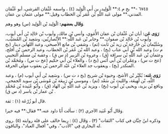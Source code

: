 ٦٧٤٥ -** بخ م ٤:** الْوَلِيد، بن أَبي الْوَلِيد (٤) ، واسمه عُثْمَان القرشي، أبو عُثْمَان المدني،** مولى عَبد اللَّهِ بْن عُمَر بْن الخطاب وقيل:** مولى عثمان بن عفان.

**وَقَال بعضهم:** الْوَلِيد بْن الْوَلِيد (س) وهو وهم.

**رَوَى عَن:** أبان بْن عُثْمَان بْن عفان الأُمَوِي، وأنس بْن مالك، وأيوب بْن خَالِد بْن أَبي أيوب، وأيوب بْن خَالِد بْن صفوان،** وجابر بْن عَبد اللَّهِ:** الأَنْصارِيّين، وسَعِيد بْن المُسَيَّب، وسُلَيْمان بْن خَارِجَة بْن زيد بْن ثابت (تم) ، وشفي بْن ماتع الأصبحي، وعبد اللهابن دينار (بخ م ت) وعبد الله بْن أَبي عتاب (بخ) ، وعبد الله بْن عُمَر بْن الخطاب، وعبد الرحمن بْن أفلح، وعثمان بْن عَبد اللَّهِ بْن سراقة (ق) ، وعروة بْن الزبير (د س ق) ، وعقبة بْن مسلم التجيبي (عخ ت س) ، وعِمْران بْن أَبي أَنَس (بخ د) ، والعلاء بْن أَبي حكيم (عخ ت س) ، ومُحَمَّد بْن المنكدر (بخ) ، ويعقوب جد العلاء بْن عَبْد الرحمن بْن يعقوب مولى الحرقة.

**رَوَى عَنه:** بُكَيْر بْن الأشج، وحيوة بْن شريح (بخ د ت س) ، وسَعِيد بْن أَبي أيوب (م) ، وعبد اللَّهِ، بْن لَهِيعَة، والليث بْن سَعْد (تم) ، وموسى بْن رَبِيعَة بْن مُوسَى بْن سويد الجمحي، ونافع بْن يزيد، ويحيى بْن أيوب (بخ) ، ويزيد بْن عَبد اللَّهِ بْن الهاد (ق) ، وأَبُو عُبَيدة بْن مُحَمَّدِ بْن عمار بْن ياسر (د س ق) .

قال أبو زُرْعَة (١) : ثقة.

وَقَال أَبُو عُبَيد الآجري (٢) : سألت أَبَا داود عنه،** فقال:** فيه خيرا.

وذكره ابنُ حِبَّان في كتاب "الثقات" (٣) ، وَقَال (٤) : ربما خالف على قلة روايته (٥) .روى له البخاري فِي "الأدب"، وفي" أفعال العباد"، والباقون.